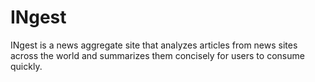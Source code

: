 # INgest

INgest is a news aggregate site that analyzes articles from news sites across the world and summarizes them concisely for users to consume quickly.